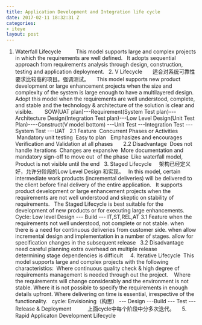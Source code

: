 ```yaml
---
title: Application Development and Integration life cycle
date: 2017-02-11 18:32:31 Z
categories:
- iteye
layout: post
---
```


1. Waterfall Lifecycle          This model supports large and complex projects in which the requirements are well defined.   It adopts sequential approach from requirements analysis through design, construction, testing and application deployment.   2. V Lifecycle       适合对系统可靠性要求比较高的项目。强调测试。     This model supports new product development or large enhancement projects when the size and complexity of the system is large enough to have a multilayered design.  Adopt this model when the requirements are well understood, complete, and stable and the technology & architecture of the solution is clear and visible.        SOW(UAT plan)---Requirement(System Test plan)---Architecture Design(Integration Test plan)---Low Level Design(Unit Test Plan)----Construct(V model bottom) ---Unit Test ---Integration Test ---System Test ---UAT   2.1 Feature  Concurrent Phases or Activities  Mandatory unit testing  Easy to plan   Emphasizes and encourages Verification and Validation at all phases       2.2 Disadvantage  Does not handle iterations  Changes are expansive  More documentation and mandatory sign-off to move out  of the phase  Like waterfall model, Product is not visible until the end   3. Staged Lifecycle     架构已经定义好，允许分阶段的Low Level Design 和实现。   In this model, certain intermediate work products (incremental deliveries) will be delivered to the client before final delivery of the entire application.   It supports product development or large enhancement projects when the requirements are not well understood and skeptic on stability of requirements.   The Staged Lifecycle is best suitable for the development of new products or for executing large enhancements.    Cycle: Low level Design --- Build --- IT,ST,REL,AT 3.1 Feature when the requirements not well understood, not complete or not stable. when there is a need for continuous deliveries from customer side. when allow incremental design and implementation in a number of stages. allow for specification changes in the subsequent release   3.2 Disadvantage need careful planning extra overhead on multiple release determining stage dependencies is difficult     4. Iterative Lifecycle  This model supports large and complex projects with the following characteristics:  Where continuous quality check & high degree of requirements management is needed through out the project.    Where the requirements will change considerably and the environment is not stable. Where it is not possible to specify the requirements in enough details upfront. Where delivering on time is essential, irrespective of the functionality.   cycle: Envisioning（构思） --- Design ---Build --- Test --- Release & Deployment           上面cycle中每个阶段中分多次迭代。     5. Rapid Applicaton Development Lifecycle    